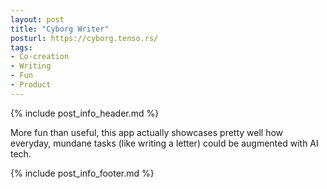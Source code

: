 ```yaml
---
layout: post
title: "Cyborg Writer"
posturl: https://cyborg.tenso.rs/
tags:
- Co-creation
- Writing
- Fun
- Product
---
```


{% include post_info_header.md %}

More fun than useful, this app actually showcases pretty well how everyday, mundane tasks (like writing a letter) could be augmented with AI tech. 

<!--more-->
{% include post_info_footer.md %}
